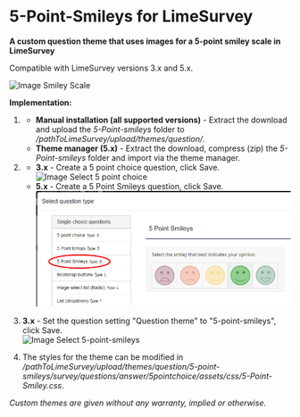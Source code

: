 # 5-Point-Smileys for LimeSurvey
**A custom question theme that uses images for a 5-point smiley scale in LimeSurvey**

Compatible with LimeSurvey versions 3.x and 5.x.

![Image Smiley Scale](/5-point-smileys/survey/questions/answer/5pointchoice/assets/images/5-point-smileys-1.png)

**Implementation:**

1) - **Manual installation (all supported versions)** - Extract the download and upload the *5-Point-smileys* folder to */pathToLimeSurvey/upload/themes/question/*.
    - **Theme manager (5.x)** - Extract the download, compress (zip) the *5-Point-smileys* folder and import via the theme manager.

2) - **3.x** - Create a 5 point choice question, click Save.<br />
![Image Select 5 point choice](/5-point-smileys/survey/questions/answer/5pointchoice/assets/images/5-point-smileys-2.png)
    - **5.x** - Create a 5 Point Smileys question, click Save.<br />
    ![Image Select question theme](/5-Point-smileys/survey/questions/answer/5pointchoice/assets/images/5-point-smileys-5.png)

3) **3.x** - Set the question setting "Question theme" to "5-point-smileys", click Save.  
![Image Select 5-point-smileys](/5-point-smileys/survey/questions/answer/5pointchoice/assets/images/5-point-smileys-3.png)

4) The styles for the theme can be modified in */pathToLimeSurvey/upload/themes/question/5-point-smileys/survey/questions/answer/5pointchoice/assets/css/5-Point-Smiley.css*.
    
    
    
*Custom themes are given without any warranty, implied or otherwise.*
